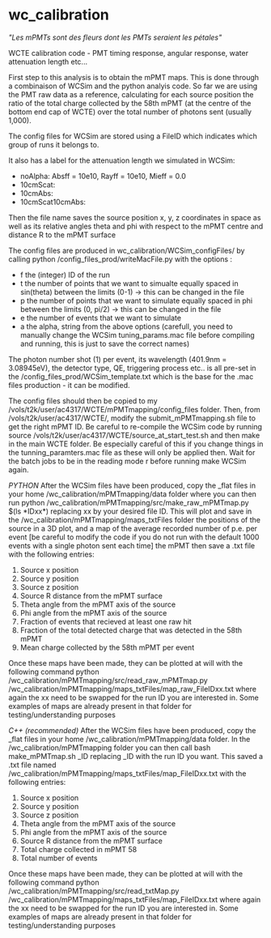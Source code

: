 # wc_calibration
_"Les mPMTs sont des fleurs dont les PMTs seraient les pétales"_

WCTE calibration code - PMT timing response, angular response, water attenuation length etc... 

First step to this analysis is to obtain the mPMT maps. This is done through a combinaison of WCSim and the python analyis code. So far we are using the PMT raw data as a reference, calculating for each source position the ratio of the total charge collected by the 58th mPMT (at the centre of the bottom end cap of WCTE) over the total number of photons sent (usually 1,000).

The config files for WCSim are stored using a FileID which indicates which group of runs it belongs to. 

It also has a label for the attenuation length we simulated in WCSim:
- noAlpha: Absff = 10e10, Rayff = 10e10, Mieff = 0.0
- 10cmScat: 
- 10cmAbs:
- 10cmScat10cmAbs: 

Then the file name saves the source position x, y, z coordinates in space as well as its relative angles theta and phi with respect to the mPMT centre and distance R to the mPMT surface

The config files are produced in wc\_calibration/WCSim\_configFiles/ by calling python /config\_files\_prod/writeMacFile.py with the options :

- f the (integer) ID of the run
- t the number of points that we want to simualte equally spaced in sin(theta) between the limits (0-1) -> this can be changed in the file
- p the number of points that we want to simulate equally spaced in phi between the limits (0, pi/2) -> this can be changed in the file
- e the number of events that we want to simulate
- a the alpha, string from the above options (carefull, you need to manually change the WCSim tuning_params.mac file before compiling and running, this is just to save the correct names)

The photon number shot (1) per event, its wavelength (401.9nm = 3.08945eV), the detector type, QE, triggering process etc.. is all pre-set in the /config\_files\_prod/WCSim\_template.txt which is the base for the .mac files production - it can be modified.


The config files should then be copied to my /vols/t2k/user/ac4317/WCTE/mPMTmapping/config\_files folder. 
Then, from /vols/t2k/user/ac4317/WCTE/, modify the submit\_mPMTmapping.sh file to get the right mPMT ID. Be careful to re-compile the WCSim code by running source /vols/t2k/user/ac4317/WCTE/source\_at\_start\_test.sh and then make in the main WCTE folder. Be especially careful of this if you change things in the tunning\_paramters.mac file as these will only be applied then. Wait for the batch jobs to be in the reading mode r before running make WCSim again.

*PYTHON*
After the WCSim files have been produced, copy the \_flat files in your home /wc\_calibration/mPMTmapping/data folder where you can then run python /wc\_calibration/mPMTmapping/src/make\_raw\_mPMTmap.py $(ls \*IDxx\*) replacing xx by your desired file ID. This will plot and save in the /wc\_calibration/mPMTmapping/maps\_txtFiles folder the positions of the source in a 3D plot, and a map of the average recorded number of p.e. per event [be careful to modify the code if you do not run with the default 1000 events with a single photon sent each time] the mPMT then save a .txt file with the following entries:
1. Source x position
2. Source y position
3. Source z position
4. Source R distance from the mPMT surface
5. Theta angle from the mPMT axis of the source
6. Phi angle from the mPMT axis of the source
7. Fraction of events that recieved at least one raw hit
8. Fraction of the total detected charge that was detected in the 58th mPMT
9. Mean charge collected by the 58th mPMT per event

Once these maps have been made, they can be plotted at will with the following command python /wc\_calibration/mPMTmapping/src/read\_raw\_mPMTmap.py /wc\_calibration/mPMTmapping/maps\_txtFiles/map\_raw\_FileIDxx.txt where again the xx need to be swapped for the run ID you are interested in. Some examples of maps are already present in that folder for testing/understanding purposes

*C++ (recommended)*
After the WCSim files have been produced, copy the \_flat files in your home /wc\_calibration/mPMTmapping/data folder. In the /wc_calibration/mPMTmapping folder you can then call bash make_mPMTmap.sh _ID replacing _ID with the run ID you want. This saved a .txt file named /wc_calibration/mPMTmapping/maps\_txtFiles/map\_FileIDxx.txt with the following entries:

1. Source x position
2. Source y position
3. Source z position
4. Theta angle from the mPMT axis of the source
5. Phi angle from the mPMT axis of the source
6. Source R distance from the mPMT surface
7. Total charge collected in mPMT 58
8. Total number of events




Once these maps have been made, they can be plotted at will with the following command python /wc\_calibration/mPMTmapping/src/read\_txtMap.py /wc\_calibration/mPMTmapping/maps\_txtFiles/map\_FileIDxx.txt where again the xx need to be swapped for the run ID you are interested in. Some examples of maps are already present in that folder for testing/understanding purposes

